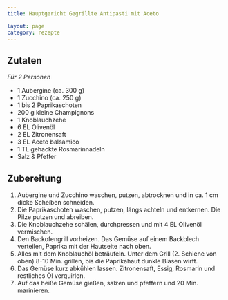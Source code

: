 ```yaml
---
title: Hauptgericht Gegrillte Antipasti mit Aceto

layout: page
category: rezepte
---
```


Zutaten
-------
*Für 2 Personen*

- 1 Aubergine (ca. 300 g)
- 1 Zucchino (ca. 250 g)
- 1 bis 2 Paprikaschoten
- 200 g kleine Champignons
- 1 Knoblauchzehe
- 6 EL Olivenöl
- 2 EL Zitronensaft
- 3 EL Aceto balsamico
- 1 TL gehackte Rosmarinnadeln
- Salz & Pfeffer

Zubereitung
-----------
1. Aubergine und Zucchino waschen, putzen, abtrocknen und in ca. 1 cm dicke Scheiben schneiden. 
2. Die Paprikaschoten waschen, putzen, längs achteln und entkernen. Die Pilze putzen und abreiben. 
3. Die Knoblauchzehe schälen, durchpressen und mit 4 EL Olivenöl vermischen.
4. Den Backofengrill vorheizen. Das Gemüse auf einem Backblech verteilen, Paprika mit der Hautseite nach oben. 
5. Alles mit dem Knoblauchöl beträufeln. Unter dem Grill (2. Schiene von oben) 8-10 Min. grillen, bis die Paprikahaut dunkle Blasen wirft.
6. Das Gemüse kurz abkühlen lassen. Zitronensaft, Essig, Rosmarin und restliches Öl verquirlen. 
7. Auf das heiße Gemüse gießen, salzen und pfeffern und 20 Min. marinieren.
